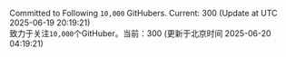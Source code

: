 Committed to Following `10,000` GitHubers. Current: <!-- FOLLOWING_COUNT -->300<!-- FOLLOWING_COUNT --> (Update at UTC <!-- LAST_UPDATED -->2025-06-19 20:19:21<!-- LAST_UPDATED -->)<br>
致力于关注`10,000`个GitHuber。当前：<!-- FOLLOWING_COUNT -->300<!-- FOLLOWING_COUNT --> (更新于北京时间 <!-- LAST_UPDATED_CST -->2025-06-20 04:19:21<!-- LAST_UPDATED_CST -->)
